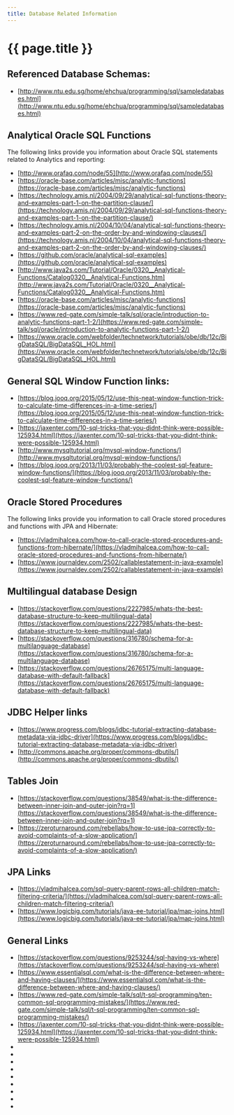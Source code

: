 ```yaml
---
title: Database Related Information
---
```

# {{ page.title }}

## Referenced Database Schemas:
- [http://www.ntu.edu.sg/home/ehchua/programming/sql/sampledatabases.html](http://www.ntu.edu.sg/home/ehchua/programming/sql/sampledatabases.html)

## Analytical Oracle SQL Functions
The following links provide you information about Oracle SQL statements related to Analytics and reporting:
- [http://www.orafaq.com/node/55](http://www.orafaq.com/node/55)
- [https://oracle-base.com/articles/misc/analytic-functions](https://oracle-base.com/articles/misc/analytic-functions)
- [https://technology.amis.nl/2004/09/29/analytical-sql-functions-theory-and-examples-part-1-on-the-partition-clause/](https://technology.amis.nl/2004/09/29/analytical-sql-functions-theory-and-examples-part-1-on-the-partition-clause/)
- [https://technology.amis.nl/2004/10/04/analytical-sql-functions-theory-and-examples-part-2-on-the-order-by-and-windowing-clauses/](https://technology.amis.nl/2004/10/04/analytical-sql-functions-theory-and-examples-part-2-on-the-order-by-and-windowing-clauses/)
- [https://github.com/oracle/analytical-sql-examples](https://github.com/oracle/analytical-sql-examples)
- [http://www.java2s.com/Tutorial/Oracle/0320__Analytical-Functions/Catalog0320__Analytical-Functions.htm](http://www.java2s.com/Tutorial/Oracle/0320__Analytical-Functions/Catalog0320__Analytical-Functions.htm)
- [https://oracle-base.com/articles/misc/analytic-functions](https://oracle-base.com/articles/misc/analytic-functions)
- [https://www.red-gate.com/simple-talk/sql/oracle/introduction-to-analytic-functions-part-1-2/](https://www.red-gate.com/simple-talk/sql/oracle/introduction-to-analytic-functions-part-1-2/)
- [https://www.oracle.com/webfolder/technetwork/tutorials/obe/db/12c/BigDataSQL/BigDataSQL_HOL.html](https://www.oracle.com/webfolder/technetwork/tutorials/obe/db/12c/BigDataSQL/BigDataSQL_HOL.html)

## General SQL Window Function links:
- [https://blog.jooq.org/2015/05/12/use-this-neat-window-function-trick-to-calculate-time-differences-in-a-time-series/](https://blog.jooq.org/2015/05/12/use-this-neat-window-function-trick-to-calculate-time-differences-in-a-time-series/)
- [https://jaxenter.com/10-sql-tricks-that-you-didnt-think-were-possible-125934.html](https://jaxenter.com/10-sql-tricks-that-you-didnt-think-were-possible-125934.html)
- [http://www.mysqltutorial.org/mysql-window-functions/](http://www.mysqltutorial.org/mysql-window-functions/)
- [https://blog.jooq.org/2013/11/03/probably-the-coolest-sql-feature-window-functions/](https://blog.jooq.org/2013/11/03/probably-the-coolest-sql-feature-window-functions/)

## Oracle Stored Procedures
The following links provide you information to call Oracle stored procedures and functions with JPA and Hibernate:
- [https://vladmihalcea.com/how-to-call-oracle-stored-procedures-and-functions-from-hibernate/](https://vladmihalcea.com/how-to-call-oracle-stored-procedures-and-functions-from-hibernate/)
- [https://www.journaldev.com/2502/callablestatement-in-java-example](https://www.journaldev.com/2502/callablestatement-in-java-example)

## Multilingual database Design
- [https://stackoverflow.com/questions/2227985/whats-the-best-database-structure-to-keep-multilingual-data](https://stackoverflow.com/questions/2227985/whats-the-best-database-structure-to-keep-multilingual-data)
- [https://stackoverflow.com/questions/316780/schema-for-a-multilanguage-database](https://stackoverflow.com/questions/316780/schema-for-a-multilanguage-database)
- [https://stackoverflow.com/questions/26765175/multi-language-database-with-default-fallback](https://stackoverflow.com/questions/26765175/multi-language-database-with-default-fallback)

## JDBC Helper links
- [https://www.progress.com/blogs/jdbc-tutorial-extracting-database-metadata-via-jdbc-driver](https://www.progress.com/blogs/jdbc-tutorial-extracting-database-metadata-via-jdbc-driver)
- [http://commons.apache.org/proper/commons-dbutils/](http://commons.apache.org/proper/commons-dbutils/)

## Tables Join
- [https://stackoverflow.com/questions/38549/what-is-the-difference-between-inner-join-and-outer-join?rq=1](https://stackoverflow.com/questions/38549/what-is-the-difference-between-inner-join-and-outer-join?rq=1)
- [https://zeroturnaround.com/rebellabs/how-to-use-jpa-correctly-to-avoid-complaints-of-a-slow-application/](https://zeroturnaround.com/rebellabs/how-to-use-jpa-correctly-to-avoid-complaints-of-a-slow-application/)

## JPA Links
- [https://vladmihalcea.com/sql-query-parent-rows-all-children-match-filtering-criteria/](https://vladmihalcea.com/sql-query-parent-rows-all-children-match-filtering-criteria/)
- [https://www.logicbig.com/tutorials/java-ee-tutorial/jpa/map-joins.html](https://www.logicbig.com/tutorials/java-ee-tutorial/jpa/map-joins.html)

## General Links
- [https://stackoverflow.com/questions/9253244/sql-having-vs-where](https://stackoverflow.com/questions/9253244/sql-having-vs-where)
- [https://www.essentialsql.com/what-is-the-difference-between-where-and-having-clauses/](https://www.essentialsql.com/what-is-the-difference-between-where-and-having-clauses/)
- [https://www.red-gate.com/simple-talk/sql/t-sql-programming/ten-common-sql-programming-mistakes/](https://www.red-gate.com/simple-talk/sql/t-sql-programming/ten-common-sql-programming-mistakes/)
- [https://jaxenter.com/10-sql-tricks-that-you-didnt-think-were-possible-125934.html](https://jaxenter.com/10-sql-tricks-that-you-didnt-think-were-possible-125934.html)
- []()
- []()
- []()
- []()
- []()
- []()
- []()
- []()
- []()
